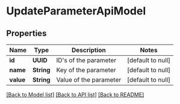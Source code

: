 # UpdateParameterApiModel
## Properties

| Name | Type | Description | Notes |
|------------ | ------------- | ------------- | -------------|
| **id** | **UUID** | ID&#39;s of the parameter | [default to null] |
| **name** | **String** | Key of the parameter | [default to null] |
| **value** | **String** | Value of the parameter | [default to null] |

[[Back to Model list]](../README.md#documentation-for-models) [[Back to API list]](../README.md#documentation-for-api-endpoints) [[Back to README]](../README.md)

